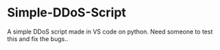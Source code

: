 # Simple-DDoS-Script
A simple DDoS script made in VS code on python. Need someone to test this and fix the bugs..
